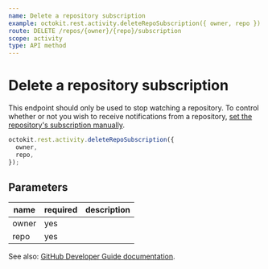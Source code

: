 ```yaml
---
name: Delete a repository subscription
example: octokit.rest.activity.deleteRepoSubscription({ owner, repo })
route: DELETE /repos/{owner}/{repo}/subscription
scope: activity
type: API method
---
```


# Delete a repository subscription

This endpoint should only be used to stop watching a repository. To control whether or not you wish to receive notifications from a repository, [set the repository's subscription manually](https://docs.github.com/rest/reference/activity#set-a-repository-subscription).

```js
octokit.rest.activity.deleteRepoSubscription({
  owner,
  repo,
});
```

## Parameters

<table>
  <thead>
    <tr>
      <th>name</th>
      <th>required</th>
      <th>description</th>
    </tr>
  </thead>
  <tbody>
    <tr><td>owner</td><td>yes</td><td>

</td></tr>
<tr><td>repo</td><td>yes</td><td>

</td></tr>
  </tbody>
</table>

See also: [GitHub Developer Guide documentation](https://docs.github.com/rest/reference/activity#delete-a-repository-subscription).
